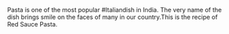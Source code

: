 Pasta is one of the most popular #Italiandish​ in India. The very name of the dish brings smile on the faces of many in our country.This is the recipe of Red Sauce Pasta.